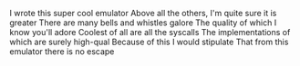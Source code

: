 I wrote this super cool emulator
Above all the others, I'm quite sure it is greater
There are many bells and whistles galore
The quality of which I know you'll adore
Coolest of all are all the syscalls
The implementations of which are surely high-qual
Because of this I would stipulate
That from this emulator there is no escape
